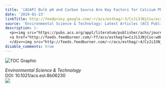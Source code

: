 ```yaml
---
title: '[ASAP] Bulk pH and Carbon Source Are Key Factors for Calcium Phosphate Granulation'
date: '2019-01-23'
linkTitle: http://feedproxy.google.com/~r/acs/esthag/~3/CzJi3JNjCso/acs.est.8b06230
source: 'Environmental Science & Technology: Latest Articles (ACS Publications)'
description: |-
  <p><img src="https://pubs.acs.org/appl/literatum/publisher/achs/journals/content/esthag/0/esthag.ahead-of-print/acs.est.8b06230/20190123/images/medium/es-2018-06230c_0006.gif" alt="TOC Graphic"/></p><div><cite>Environmental Science & Technology</cite></div><div>DOI: 10.1021/acs.est.8b06230</div><div class="feedflare">
  <a href="http://feeds.feedburner.com/~ff/acs/esthag?a=CzJi3JNjCso:wOQoAxmIysE:yIl2AUoC8zA"><img src="http://feeds.feedburner.com/~ff/acs/esthag?d=yIl2AUoC8zA" border="0"></img></a>
  </div><img src="http://feeds.feedburner.com/~r/acs/esthag/~4/CzJi3JNjCso" height="1" width="1" ...
disable_comments: true
---
```

<p><img src="https://pubs.acs.org/appl/literatum/publisher/achs/journals/content/esthag/0/esthag.ahead-of-print/acs.est.8b06230/20190123/images/medium/es-2018-06230c_0006.gif" alt="TOC Graphic"/></p><div><cite>Environmental Science & Technology</cite></div><div>DOI: 10.1021/acs.est.8b06230</div><div class="feedflare">
<a href="http://feeds.feedburner.com/~ff/acs/esthag?a=CzJi3JNjCso:wOQoAxmIysE:yIl2AUoC8zA"><img src="http://feeds.feedburner.com/~ff/acs/esthag?d=yIl2AUoC8zA" border="0"></img></a>
</div><img src="http://feeds.feedburner.com/~r/acs/esthag/~4/CzJi3JNjCso" height="1" width="1" ...